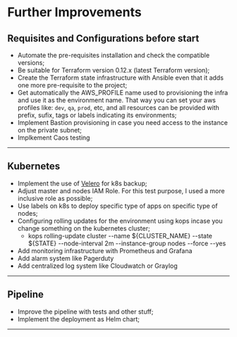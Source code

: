 # Further Improvements

## Requisites and Configurations before start
- Automate the pre-requisites installation and check the compatible versions;
- Be suitable for Terraform version 0.12.x (latest Terraform version);
- Create the Terraform state infrastructure with Ansible even that it adds one more pre-requisite to the project;
- Get automatically the AWS_PROFILE name used to provisioning the infra and use it as the environment name. That way you can set your aws profiles like: `dev`, `qa`, `prod`, etc, and all resources can be provided with prefix, sufix, tags or labels indicating its environments;
- Implement Bastion provisioning in case you need access to the instance on the private subnet;
- Implkement Caos testing

---

## Kubernetes
- Implement the use of [Velero](https://github.com/heptio/velero) for k8s backup;
- Adjust master and nodes IAM Role. For this test purpose, I used a more inclusive role as possible;
- Use labels on k8s to deploy specific type of apps on specific type of nodes;
- Configuring rolling updates for the environment using kops incase you change something on the kubernetes cluster;
  - kops rolling-update cluster --name ${CLUSTER_NAME} --state ${STATE} --node-interval 2m --instance-group nodes --force --yes
- Add monitoring infrastructure with Prometheus and Grafana
- Add alarm system like Pagerduty
- Add centralized log system like Cloudwatch or Graylog

---

## Pipeline
- Improve the pipeline with tests and other stuff;
- Implement the deployment as Helm chart;

---
